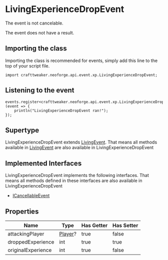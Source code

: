 # LivingExperienceDropEvent

The event is not cancelable.

The event does not have a result.

## Importing the class

Importing the class is recommended for events, simply add this line to the top of your script file.
```zenscript
import crafttweaker.neoforge.api.event.xp.LivingExperienceDropEvent;
```


## Listening to the event

```zenscript
events.register<crafttweaker.neoforge.api.event.xp.LivingExperienceDropEvent>(event => {
    println("LivingExperienceDropEvent ran!");
});
```


## Supertype

LivingExperienceDropEvent extends [LivingEvent](/neoforge/api/event/entity/living/LivingEvent). That means all methods available in [LivingEvent](/neoforge/api/event/entity/living/LivingEvent) are also available in LivingExperienceDropEvent

## Implemented Interfaces
LivingExperienceDropEvent implements the following interfaces. That means all methods defined in these interfaces are also available in LivingExperienceDropEvent

- [ICancellableEvent](/neoforge/api/event/ICancellableEvent)

## Properties

|        Name        |                       Type                        | Has Getter | Has Setter |
|--------------------|---------------------------------------------------|------------|------------|
| attackingPlayer    | [Player](/vanilla/api/entity/type/player/Player)? | true       | false      |
| droppedExperience  | int                                               | true       | true       |
| originalExperience | int                                               | true       | false      |

